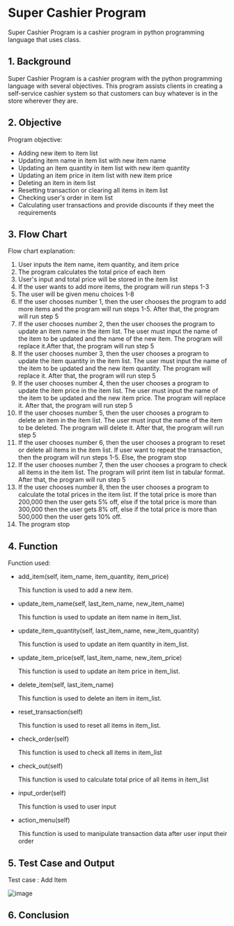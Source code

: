 # Super Cashier Program
Super Cashier Program is a cashier program in python programming language that uses class.

## **1. Background**
Super Cashier Program is a cashier program with the python programming language with several objectives. This program assists clients in creating a self-service         cashier system so that customers can buy whatever is in the store wherever they are.

## **2. Objective**
Program objective:
- Adding new item to item list
- Updating item name in item list with new item name
- Updating an item quantity in item list with new item quantity
- Updating an item price in item list with new item price
- Deleting an item in item list
- Resetting transaction or clearing all items in item list
- Checking user's order in item list
- Calculating user transactions and provide discounts if they meet the requirements

## **3. Flow Chart**
Flow chart explanation:
1. User inputs the item name, item quantity, and item price
2. The program calculates the total price of each item
3. User's input and total price will be stored in the item list
4. If the user wants to add more items, the program will run steps 1-3
5. The user will be given menu choices 1-8
6. If the user chooses number 1, then the user chooses the program to add more items and the program will run steps 1-5. After that, the program will run step 5 
7. If the user chooses number 2, then the user chooses the program to update an item name in the item list. The user must input the name of the item to be updated and the name of the new item. The program will replace it.After that, the program will run step 5
8. If the user chooses number 3, then the user chooses a program to update the item quantity in the item list. The user must input the name of the item to be updated and the new item quantity. The program will replace it. After that, the program will run step 5
9. If the user chooses number 4, then the user chooses a program to update the item price in the item list. The user must input the name of the item to be updated and the new item price. The program will replace it. After that, the program will run step 5
10. If the user chooses number 5, then the user chooses a program to delete an item in the item list. The user must input the name of the item to be deleted. The program will delete it. After that, the program will run step 5
11. If the user chooses number 6, then the user chooses a program to reset or delete all items in the item list. If user want to repeat the transaction, then the program will run steps 1-5. Else, the program stop
12. If the user chooses number 7, then the user chooses a program to check all items in the item list. The program will print item list in tabular format. After that, the program will run step 5
13. If the user chooses number 8, then the user chooses a program to calculate the total prices in the item list. If the total price is more than 200,000 then the user gets 5% off, else if the total price is more than 300,000 then the user gets 8% off, else if the total price is more than 500,000 then the user gets 10% off.
14. The program stop

## **4. Function**
Function used:
+ add_item(self, item_name, item_quantity, item_price)
  
  This function is used to add a new item.
+ update_item_name(self, last_item_name, new_item_name)
  
  This function is used to update an item name in item_list.
+ update_item_quantity(self, last_item_name, new_item_quantity)
  
  This function is used to update an item quantity in item_list.
+ update_item_price(self, last_item_name, new_item_price)
  
  This function is used to update an item price in item_list.
+ delete_item(self, last_item_name)
  
  This function is used to delete an item in item_list.
+ reset_transaction(self)
  
  This function is used to reset all items in item_list. 
+ check_order(self)
  
  This function is used to check all items in item_list
+ check_out(self)
  
  This function is used to calculate total price of all items in item_list
+ input_order(self)
  
  This function is used to user input
+ action_menu(self)
  
  This function is used to manipulate transaction data after user input their order

## **5. Test Case and Output**
Test case : Add Item

![image](https://user-images.githubusercontent.com/54068241/218323251-c9f68282-f707-487e-a9e4-8fd57ce59149.png)


## **6. Conclusion**

